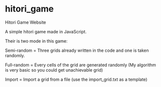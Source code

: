 # hitori_game

Hitori Game Website

A simple hitori game made in JavaScript.

Their is two mode in this game:

Semi-random = Three grids already written in the code and one is taken randomly.

Full-random = Every cells of the grid are generated randomly (My algorithm is very basic so you could get unachievable grid)

Import = Import a grid from a file (use the import_grid.txt as a template)
